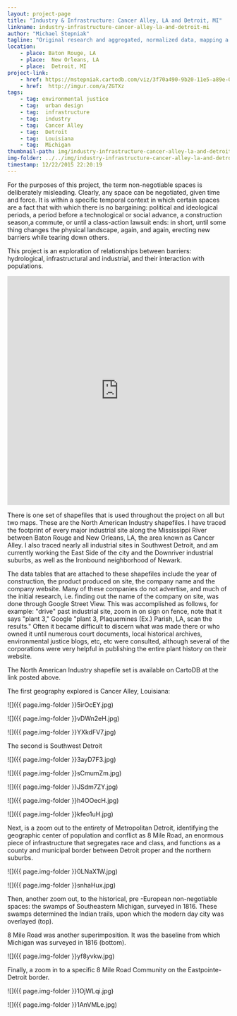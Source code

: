 ```yaml
---
layout: project-page
title: "Industry & Infrastructure: Cancer Alley, LA and Detroit, MI"
linkname: industry-infrastructure-cancer-alley-la-and-detroit-mi
author: "Michael Stepniak"
tagline: "Original research and aggregated, normalized data, mapping a history and effects of industrial and infrastructural works."
location:
    - place: Baton Rouge, LA
    - place:  New Orleans, LA
    - place:  Detroit, MI
project-link:
    - href: https://mstepniak.cartodb.com/viz/3f70a490-9b20-11e5-a89e-0e5db1731f59/public_map
    - href:  http://imgur.com/a/ZGTXz
tags:
    - tag: environmental justice
    - tag:  urban design
    - tag:  infrastructure
    - tag:  industry
    - tag:  Cancer Alley
    - tag:  Detroit
    - tag:  Louisiana
    - tag:  Michigan
thumbnail-path: img/industry-infrastructure-cancer-alley-la-and-detroit-mi/EHfRIzs.jpg
img-folder: ../../img/industry-infrastructure-cancer-alley-la-and-detroit-mi/
timestamp: 12/22/2015 22:20:19
---
```

For the purposes of this project, the term non-negotiable spaces is deliberately misleading. Clearly, any space can be negotiated, given time and force. It is within a specific temporal context in which certain spaces are a fact that with which there is no bargaining: political and ideological periods, a period before a technological or social advance, a construction season,a commute, or until a class-action lawsuit ends: in short, until some thing changes the physical landscape, again, and again, erecting new barriers while tearing down others.

This project is an exploration of relationships between barriers: hydrological, infrastructural and industrial, and their interaction with populations. 

<iframe width="100%" height="520" frameborder="0" src="https://mstepniak.cartodb.com/viz/3f70a490-9b20-11e5-a89e-0e5db1731f59/embed_map" allowfullscreen webkitallowfullscreen mozallowfullscreen oallowfullscreen msallowfullscreen></iframe>

There is one set of shapefiles that is used throughout the project on all but two maps. These are the North American Industry shapefiles. I have traced the footprint of every major industrial site along the Mississippi River between Baton Rouge and New Orleans, LA, the area known as Cancer Alley. I also traced nearly all industrial sites in Southwest Detroit, and am currently working the East Side of the city and the Downriver industrial suburbs, as well as the Ironbound neighborhood of Newark. 

The data tables that are attached to these shapefiles include the year of construction, the product produced on site, the company name and the company website. Many of these companies do not advertise, and much of the initial research, i.e. finding out the name of the company on site, was done through Google Street View. This was accomplished as follows, for example: "drive" past industrial site, zoom in on sign on fence, note that it says "plant 3," Google "plant 3, Plaquemines (Ex.) Parish, LA, scan the results." Often it became difficult to discern what was made there or who owned it until numerous court documents, local historical archives, environmental justice blogs, etc, etc were consulted, although several of the corporations were very helpful in publishing the entire plant history on their website. 

The North American Industry shapefile set is available on CartoDB at the link posted above.

The first geography explored is Cancer Alley, Louisiana:

![]({{ page.img-folder }}5irOcEY.jpg)

![]({{ page.img-folder }}vDWn2eH.jpg)

![]({{ page.img-folder }}YXkdFV7.jpg)

The second is Southwest Detroit

![]({{ page.img-folder }}3ayD7F3.jpg)

![]({{ page.img-folder }}sCmumZm.jpg)

![]({{ page.img-folder }}JSdm7ZY.jpg)

![]({{ page.img-folder }}h4OOecH.jpg)

![]({{ page.img-folder }}kfeo1uH.jpg)

Next, is a zoom out to the entirety of Metropolitan Detroit, identifying the geographic center of population and conflict as 8 Mile Road, an enormous piece of infrastructure that segregates race and class, and functions as a county and municipal border between Detroit proper and the northern suburbs.

![]({{ page.img-folder }}0LNaX1W.jpg)

![]({{ page.img-folder }}snhaHux.jpg)

Then, another zoom out, to the historical, pre -European non-negotiable spaces: the swamps of Southeastern Michigan, surveyed in 1816. These swamps determined the Indian trails, upon which the modern day city was overlayed (top).

8 Mile Road was another superimposition. It was the baseline from which Michigan was surveyed in 1816 (bottom).

![]({{ page.img-folder }}yf8yvkw.jpg)

Finally, a zoom in to a specific 8 Mile Road Community on the Eastpointe-Detroit border.

![]({{ page.img-folder }}1OjWLqi.jpg)

![]({{ page.img-folder }}1AnVMLe.jpg)


